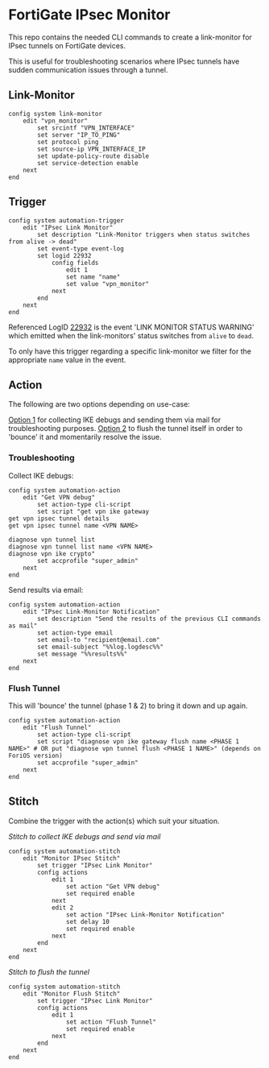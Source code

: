 # FortiGate IPsec Monitor

This repo contains the needed CLI commands to create a link-monitor for IPsec tunnels on FortiGate devices.  

This is useful for troubleshooting scenarios where IPsec tunnels have sudden communication issues through a tunnel.

## Link-Monitor 

```shell
config system link-monitor
    edit "vpn_monitor"
        set srcintf "VPN_INTERFACE"
        set server "IP_TO_PING"
        set protocol ping 
        set source-ip VPN_INTERFACE_IP
        set update-policy-route disable
        set service-detection enable
    next
end
```

## Trigger

```shell
config system automation-trigger
    edit "IPsec Link Monitor"
        set description "Link-Monitor triggers when status switches from alive -> dead"
        set event-type event-log
        set logid 22932
            config fields
                edit 1 
                set name "name"
                set value "vpn_monitor"
            next
        end
    next
end
```

Referenced LogID [22932](https://docs.fortinet.com/document/fortigate/7.2.8/fortios-log-message-reference/22932) is the event 'LINK MONITOR STATUS WARNING' which emitted when the link-monitors' status switches from `alive` to `dead`.

To only have this trigger regarding a specific link-monitor we filter for the appropriate `name` value in the event.

## Action

The following are two options depending on use-case:

[Option 1](#troubleshooting) for collecting IKE debugs and sending them via mail for troubleshooting purposes.
[Option 2](#flush-tunnel) to flush the tunnel itself in order to 'bounce' it and momentarily resolve the issue.

### Troubleshooting

Collect IKE debugs:

```shell
config system automation-action
    edit "Get VPN debug"
        set action-type cli-script
        set script "get vpn ike gateway
get vpn ipsec tunnel details
get vpn ipsec tunnel name <VPN NAME>

diagnose vpn tunnel list
diagnose vpn tunnel list name <VPN NAME>
diagnose vpn ike crypto"
        set accprofile "super_admin"
    next
end
```

Send results via email:

```shell
config system automation-action
    edit "IPsec Link-Monitor Notification"
        set description "Send the results of the previous CLI commands as mail"
        set action-type email
        set email-to "recipient@email.com"
        set email-subject "%%log.logdesc%%"
        set message "%%results%%"
    next
end
```

### Flush Tunnel

This will 'bounce' the tunnel (phase 1 & 2) to bring it down and up again.

```shell
config system automation-action
    edit "Flush Tunnel"
        set action-type cli-script
        set script "diagnose vpn ike gateway flush name <PHASE 1 NAME>" # OR put "diagnose vpn tunnel flush <PHASE 1 NAME>" (depends on ForiOS version)
        set accprofile "super_admin"
    next
end
```

## Stitch

Combine the trigger with the action(s) which suit your situation.

*Stitch to collect IKE debugs and send via mail*

```shell
config system automation-stitch
    edit "Monitor IPsec Stitch"
        set trigger "IPsec Link Monitor"
        config actions
            edit 1 
                set action "Get VPN debug"
                set required enable
            next
            edit 2 
                set action "IPsec Link-Monitor Notification"
                set delay 10
                set required enable
            next
        end
    next
end
```

*Stitch to flush the tunnel*

```shell
config system automation-stitch
    edit "Monitor Flush Stitch"
        set trigger "IPsec Link Monitor"
        config actions
            edit 1 
                set action "Flush Tunnel"
                set required enable
            next
        end
    next
end
```
